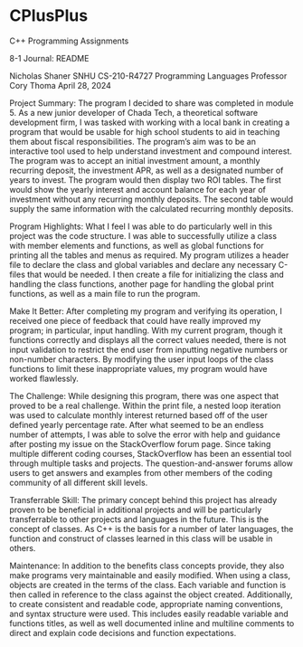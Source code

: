 # CPlusPlus
C++ Programming Assignments


8-1 Journal: README

Nicholas Shaner
SNHU
CS-210-R4727 Programming Languages
Professor Cory Thoma
April 28, 2024


Project Summary:
The program I decided to share was completed in module 5. As a new junior developer of Chada Tech, a theoretical software development firm, I was tasked with working with a local bank in creating a program that would be usable for high school students to aid in teaching them about fiscal responsibilities. The program’s aim was to be an interactive tool used to help understand investment and compound interest. The program was to accept an initial investment amount, a monthly recurring deposit, the investment APR, as well as a designated number of years to invest. The program would then display two ROI tables. The first would show the yearly interest and account balance for each year of investment without any recurring monthly deposits. The second table would supply the same information with the calculated recurring monthly deposits.

Program Highlights:
What I feel I was able to do particularly well in this project was the code structure. I was able to successfully utilize a class with member elements and functions, as well as global functions for printing all the tables and menus as required. My program utilizes a header file to declare the class and global variables and declare any necessary C-files that would be needed. I then create a file for initializing the class and handling the class functions, another page for handling the global print functions, as well as a main file to run the program.

Make It Better:
	After completing my program and verifying its operation, I received one piece of feedback that could have really improved my program; in particular, input handling. With my current program, though it functions correctly and displays all the correct values needed, there is not input validation to restrict the end user from inputting negative numbers or non-number characters. By modifying the user input loops of the class functions to limit these inappropriate values, my program would have worked flawlessly.

The Challenge:
	While designing this program, there was one aspect that proved to be a real challenge. Within the print file, a nested loop iteration was used to calculate monthly interest returned based off of the user defined yearly percentage rate. After what seemed to be an endless number of attempts, I was able to solve the error with help and guidance after posting my issue on the StackOverflow forum page. Since taking multiple different coding courses, StackOverflow has been an essential tool through multiple tasks and projects. The question-and-answer forums allow users to get answers and examples from other members of the coding community of all different skill levels.

Transferrable Skill:
	The primary concept behind this project has already proven to be beneficial in additional projects and will be particularly transferrable to other projects and languages in the future. This is the concept of classes. As C++ is the basis for a number of later languages, the function and construct of classes learned in this class will be usable in others. 

Maintenance:
	In addition to the benefits class concepts provide, they also make programs very maintainable and easily modified. When using a class, objects are created in the terms of the class. Each variable and function is then called in reference to the class against the object created. Additionally, to create consistent and readable code, appropriate naming conventions, and syntax structure were used. This includes easily readable variable and functions titles, as well as well documented inline and multiline comments to direct and explain code decisions and function expectations.
